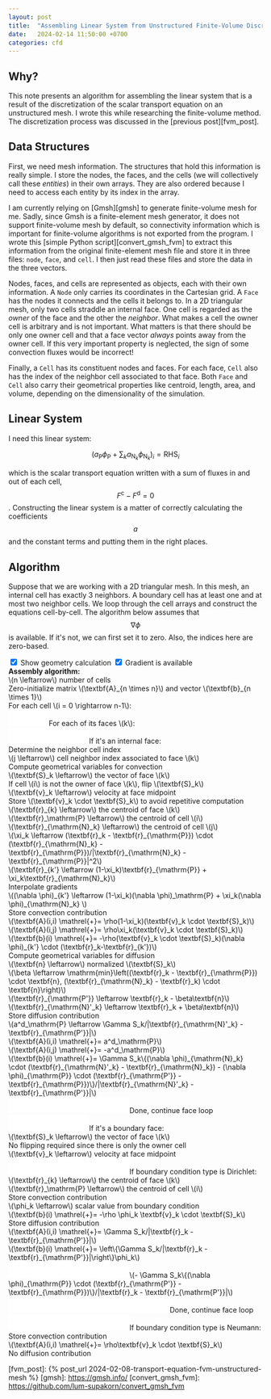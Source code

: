 ```yaml
---
layout: post
title:  "Assembling Linear System from Unstructured Finite-Volume Discretization"
date:   2024-02-14 11:50:00 +0700
categories: cfd
---
```

## Why?
This note presents an algorithm for assembling the linear system that is a result of the discretization of the scalar transport equation on an unstructured mesh. I wrote this while researching the finite-volume method. The discretization process was discussed in the [previous post][fvm_post].

## Data Structures
First, we need mesh information. The structures that hold this information is really simple. I store the nodes, the faces, and the cells (we will collectively call these *entities*) in their own arrays. They are also ordered because I need to access each entity by its index in the array.

I am currently relying on [Gmsh][gmsh] to generate finite-volume mesh for me. Sadly, since Gmsh is a finite-element mesh generator, it does not support finite-volume mesh by default, so connectivity information which is important for finite-volume algorithms is not exported from the program. I wrote this [simple Python script][convert_gmsh_fvm] to extract this information from the original finite-element mesh file and store it in three files: `node`, `face`, and `cell`. I then just read these files and store the data in the three vectors.

Nodes, faces, and cells are represented as objects, each with their own information. A `Node` only carries its coordinates in the Cartesian grid. A `Face` has the nodes it connects and the cells it belongs to. In a 2D triangular mesh, only two cells straddle an internal face. One cell is regarded as the *owner* of the face and the other the *neighbor*. What makes a cell the owner cell is arbitrary and is not important. What matters is that there should be only one owner cell and that a face vector *always* points away from the owner cell. If this very important property is neglected, the sign of some convection fluxes would be incorrect!

Finally, a `Cell` has its constituent nodes and faces. For each face, `Cell` also has the index of the neighbor cell associated to that face. Both `Face` and `Cell` also carry their geometrical properties like centroid, length, area, and volume, depending on the dimensionality of the simulation.

## Linear System
I need this linear system:

$$
\left(a_{\mathrm{P}}\phi_{\mathrm{P}} + \sum_k a_{\mathrm{N}_k}\phi_{\mathrm{N}_k}\right)_i = \mathrm{RHS}_i
$$

which is the scalar transport equation written with a sum of fluxes in and out of each cell, $$F^{\mathrm{c}} - F^{\mathrm{d}} = 0$$. Constructing the linear system is a matter of correctly calculating the coefficients $$a$$ and the constant terms and putting them in the right places.

## Algorithm
Suppose that we are working with a 2D triangular mesh. In this mesh, an internal cell has exactly 3 neighbors. A boundary cell has at least one and at most two neighbor cells. We loop through the cell arrays and construct the equations cell-by-cell. The algorithm below assumes that $$\nabla \phi$$ is available. If it's not, we can first set it to zero. Also, the indices here are zero-based.

<input type="checkbox" id="geom" onclick="show('geom')" checked>
<label for="geom">Show geometry calculation</label>
<input type="checkbox" id="gradient" onclick="show('gradient')" checked>
<label for="gradient">Gradient is available</label>

<div class="post-box green">
<b>Assembly algorithm:</b><br>
\(n \leftarrow\) number of cells<br>
Zero-initialize matrix \(\textbf{A}_{n \times n}\) and vector \(\textbf{b}_{n \times 1}\)<br>
For each cell \(i = 0 \rightarrow n-1\):<br>
<img src="/images/indent.svg">For each of its faces \(k\):<br>
<img src="/images/indent2.svg">If it's an internal face:<br>
<div class="algo-box-group">
    <div class="algo-box indent-3">
    <span class="comment">Determine the neighbor cell index</span><br>
    \(j \leftarrow\) cell neighbor index associated to face \(k\)<br>
    </div>
    <div class="algo-box indent-3 geom">
    <span class="comment">Compute geometrical variables for convection</span><br>
    \(\textbf{S}_k \leftarrow\) the vector of face \(k\)<br>
    If cell \(i\) is not the owner of face \(k\), flip \(\textbf{S}_k\)<br>
    \(\textbf{v}_k \leftarrow\) velocity at face midpoint<br>
    Store \(\textbf{v}_k \cdot \textbf{S}_k\) to avoid repetitive computation<br>
    \(\textbf{r}_{k} \leftarrow\) the centroid of face \(k\)<br>
    \(\textbf{r}_\mathrm{P} \leftarrow\) the centroid of cell \(i\)<br>
    \(\textbf{r}_{\mathrm{N}_k} \leftarrow\) the centroid of cell \(j\)<br>
    \(\xi_k \leftarrow (\textbf{r}_k - \textbf{r}_{\mathrm{P}}) \cdot (\textbf{r}_{\mathrm{N}_k} - \textbf{r}_{\mathrm{P}})/|\textbf{r}_{\mathrm{N}_k} - \textbf{r}_{\mathrm{P}}|^2\)
    <span class="gradient"><br>\(\textbf{r}_{k'} \leftarrow (1-\xi_k)\textbf{r}_{\mathrm{P}} + \xi_k\textbf{r}_{\mathrm{N}_k}\)</span>
    </div>
    <div class="algo-box indent-3 gradient">
    <span class="comment">Interpolate gradients</span><br>
    \((\nabla \phi)_{k'} \leftarrow (1-\xi_k)(\nabla \phi)_\mathrm{P} + \xi_k(\nabla \phi)_{\mathrm{N}_k} \)<br>
    </div>
    <div class="algo-box indent-3">
    <span class="comment">Store convection contribution</span><br>
    \(\textbf{A}(i,i) \mathrel{+}= \rho(1-\xi_k)(\textbf{v}_k \cdot \textbf{S}_k)\)<br>
    \(\textbf{A}(i,j) \mathrel{+}= \rho\xi_k(\textbf{v}_k \cdot \textbf{S}_k)\)
    <span class="gradient"><br>\(\textbf{b}(i) \mathrel{+}= -\rho(\textbf{v}_k \cdot \textbf{S}_k)(\nabla \phi)_{k'} \cdot (\textbf{r}_k-\textbf{r}_{k'})\)</span><br>
    </div>
    <div class="algo-box indent-3 geom">
    <span class="comment">Compute geometrical variables for diffusion</span><br>
    \(\textbf{n} \leftarrow\) normalized \(\textbf{S}_k\)<br>
    \(\beta \leftarrow \mathrm{min}\left((\textbf{r}_k - \textbf{r}_{\mathrm{P}}) \cdot \textbf{n}, (\textbf{r}_{\mathrm{N}_k} - \textbf{r}_k) \cdot \textbf{n}\right)\)<br>
    \(\textbf{r}_{\mathrm{P'}} \leftarrow \textbf{r}_k - \beta\textbf{n}\)<br>
    \(\textbf{r}_{\mathrm{N}'_k} \leftarrow \textbf{r}_k + \beta\textbf{n}\)<br>
    </div>
    <div class="algo-box indent-3">
    <span class="comment">Store diffusion contribution</span><br>
    \(a^d_\mathrm{P} \leftarrow \Gamma S_k/|\textbf{r}_{\mathrm{N}'_k} - \textbf{r}_{\mathrm{P'}}|\)<br>
    \(\textbf{A}(i,i) \mathrel{+}= a^d_\mathrm{P}\)<br>
    \(\textbf{A}(i,j) \mathrel{+}= -a^d_\mathrm{P}\)
    <span class="gradient"><br>\(\textbf{b}(i) \mathrel{+}= \Gamma S_k\{(\nabla \phi)_{\mathrm{N}_k} \cdot (\textbf{r}_{\mathrm{N}'_k} - \textbf{r}_{\mathrm{N}_k}) - (\nabla \phi)_{\mathrm{P}} \cdot (\textbf{r}_{\mathrm{P'}} - \textbf{r}_{\mathrm{P}})\}/|\textbf{r}_{\mathrm{N}'_k} - \textbf{r}_{\mathrm{P'}}|\)<br></span>
    </div>
</div>
<img src="/images/indent3.svg"><span class="comment">Done, continue face loop</span><br>
<img src="/images/indent2.svg">If it's a boundary face:<br>
<div class="algo-box-group">
    <div class="algo-box indent-3 geom">
    \(\textbf{S}_k \leftarrow\) the vector of face \(k\)<br>
    No flipping required since there is only the owner cell<br>
    \(\textbf{v}_k \leftarrow\) velocity at face midpoint<br>
    </div>
</div>
<img src="/images/indent3.svg">If boundary condition type is Dirichlet:<br>
<div class="algo-box-group">
    <div class="algo-box indent-4 geom">
    \(\textbf{r}_{k} \leftarrow\) the centroid of face \(k\)<br>
    \(\textbf{r}_\mathrm{P} \leftarrow\) the centroid of cell \(i\)<br>
    </div>
    <div class="algo-box indent-4">
    <span class="comment">Store convection contribution</span><br>
    \(\phi_k \leftarrow\) scalar value from boundary condition<br>
    \(\textbf{b}(i) \mathrel{+}= -\rho \phi_k \textbf{v}_k \cdot \textbf{S}_k\)<br>
    </div>
    <div class="algo-box indent-4">
    <span class="comment">Store diffusion contribution</span><br>
    \(\textbf{A}(i,i) \mathrel{+}= \Gamma S_k/|\textbf{r}_k - \textbf{r}_{\mathrm{P'}}|\)<br>
    \(\textbf{b}(i) \mathrel{+}= \left\{\Gamma S_k/|\textbf{r}_k - \textbf{r}_{\mathrm{P'}}|\right\}\phi_k\)
    <span class="gradient"><br><img src="/images/indent3.svg">\(- \Gamma S_k\{(\nabla \phi)_{\mathrm{P}} \cdot (\textbf{r}_{\mathrm{P'}} - \textbf{r}_{\mathrm{P}})\}/|\textbf{r}_k - \textbf{r}_{\mathrm{P'}}|\)</span>
    </div>
</div>
<img src="/images/indent4.svg"><span class="comment">Done, continue face loop</span><br>
<img src="/images/indent3.svg">If boundary condition type is Neumann:<br>
<div class="algo-box-group">
    <div class="algo-box indent-4">
    <span class="comment">Store convection contribution</span><br>
    \(\textbf{A}(i,i) \mathrel{+}= \rho\textbf{v}_k \cdot \textbf{S}_k\)<br>
    </div>
    <div class="algo-box indent-4">
    <span class="comment">No diffusion contribution</span><br>
    </div>
</div>
</div>

<script>
    function show(group) {
        let box = document.getElementById(group);
        let vis;
        if (box.checked) {
            vis = "inline";
        } else {
            vis = "none"
        }
        items = document.getElementsByClassName(group);
        for (let i = 0; i < items.length; i++) {
            items[i].style.display = vis;
        }
    }
</script>

[fvm_post]: {% post_url 2024-02-08-transport-equation-fvm-unstructured-mesh %}
[gmsh]: https://gmsh.info/
[convert_gmsh_fvm]: https://github.com/lum-supakorn/convert_gmsh_fvm
